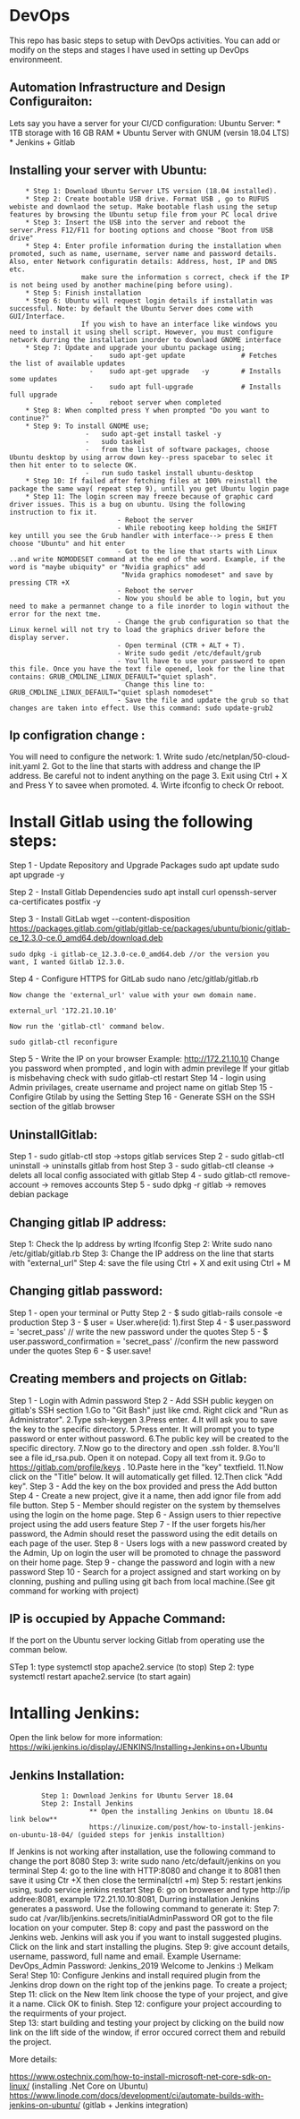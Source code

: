 # DevOps
This repo has basic steps to setup with DevOps activities. 
You can add or modify on the steps and stages I have used in setting up DevOps environmeent. 

Automation Infrastructure and Design Configuraiton:
---------------------------------------------------
Lets say you have a server for your CI/CD configuration:
     Ubuntu Server:
            * 1TB storage with 16 GB RAM
            * Ubuntu Server with GNUM (versin 18.04 LTS)
            * Jenkins + Gitlab


 Installing your server with Ubuntu:
-----------------------------------
        * Step 1: Download Ubuntu Server LTS version (18.04 installed).
        * Step 2: Create bootable USB drive. Format USB , go to RUFUS webiste and downlaod the setup. Make bootable flash using the setup features by browsing the Ubuntu setup file from your PC local drive
        * Step 3: Insert the USB into the server and reboot the server.Press F12/F11 for booting options and choose "Boot from USB drive" 
        * Step 4: Enter profile information during the installation when promoted, such as name, username, server name and password details. Also, enter Network configuratin details: Address, host, IP and DNS etc. 
                      make sure the information s correct, check if the IP is not being used by another machine(ping before using).
        * Step 5: Finish installation
        * Step 6: Ubuntu will request login details if installatin was successful. Note: by default the Ubuntu Server does come with GUI/Interface. 
                      If you wish to have an interface like windows you need to install it using shell script. However, you must configure network durring the installation inorder to downlaod GNOME interface
        * Step 7: Update and upgrade your ubuntu package using;
                        -    sudo apt-get update              # Fetches the list of available updates
                        -    sudo apt-get upgrade   -y        # Installs some updates
                        -    sudo apt full-upgrade            # Installs full upgrade 
                        -    reboot server when completed
        * Step 8: When complted press Y when prompted "Do you want to continue?"
        * Step 9: To install GNOME use;
                       -   sudo apt-get install taskel -y
                       -   sudo taskel 
                       -   from the list of software packages, choose Ubuntu desktop by using arrow down key--press spacebar to selec it  then hit enter to to selecte OK.
                       -   run sudo taskel install ubuntu-desktop
        * Step 10: If failed after fetching files at 100% reinstall the package the same way( repeat step 9), untill you get Ubuntu login page
        * Step 11: The login screen may freeze because of graphic card driver issues. This is a bug on ubuntu. Using the following instruction to fix it.
                               - Reboot the server
                               - While rebooting keep holding the SHIFT key untill you see the Grub handler with interface--> press E then choose "Ubuntu" and hit enter
                               - Got to the line that starts with Linux ..and write NOMODESET command at the end of the word. Example, if the word is "maybe ubiquity" or "Nvidia graphics" add 
                                "Nvida graphics nomodeset" and save by pressing CTR +X
                               - Reboot the server
                               - Now you should be able to login, but you need to make a permannet change to a file inorder to login without the error for the next tme.
                               - Change the grub configuration so that the Linux kernel will not try to load the graphics driver before the display server.
                               - Open terminal (CTR + ALT + T).
                               - Write sudo gedit /etc/default/grub
                               - You’ll have to use your password to open this file. Once you have the text file opened, look for the line that contains: GRUB_CMDLINE_LINUX_DEFAULT="quiet splash".
                                 Change this line to: GRUB_CMDLINE_LINUX_DEFAULT="quiet splash nomodeset"
                               - Save the file and update the grub so that changes are taken into effect. Use this command: sudo update-grub2

Ip configration change :
-------------------------
You will need to configure the network:
      1. Write sudo /etc/netplan/50-cloud-init.yaml
      2. Got to the line that starts with address and change the IP address. Be careful not to indent anything on the page
      3. Exit using Ctrl + X and Press Y to savee when promoted.
      4. Wirte ifconfig to check Or reboot. 

Install Gitlab using the following steps:
=======================================

Step 1 - Update Repository and Upgrade Packages
	sudo apt update
	sudo apt upgrade -y
	
Step 2 - Install Gitlab Dependencies
	sudo apt install curl openssh-server ca-certificates postfix -y
		
Step 3 - Install GitLab
	wget --content-disposition https://packages.gitlab.com/gitlab/gitlab-ce/packages/ubuntu/bionic/gitlab-ce_12.3.0-ce.0_amd64.deb/download.deb
	
	sudo dpkg -i gitlab-ce_12.3.0-ce.0_amd64.deb //or the version you want, I wanted Gitlab 12.3.0.
		
Step 4 - Configure HTTPS for GitLab
	sudo nano /etc/gitlab/gitlab.rb
	
	Now change the 'external_url' value with your own domain name.
	
	external_url '172.21.10.10'
	
	Now run the 'gitlab-ctl' command below.
	
	sudo gitlab-ctl reconfigure
	
Step 5 - Write the IP on your browser
             Example: http://172.21.10.10
         Change you password when prompted , and login with admin previlege 
         If your gitlab is misbehaving check with sudo gitlab-ctl restart 
Step 14 -  login using Admin privilages, create username and project name on gitlab
Step 15 -  Configire Gtilab by using the Setting 
Step 16 -  Generate SSH on the SSH section of the gitlab browser



UninstallGitlab:
-----------------------------------------
Step 1 - sudo gitlab-ctl stop ->stops gitlab services
Step 2 - sudo gitlab-ctl uninstall -> uninstalls gitlab from host
Step 3 - sudo gitlab-ctl cleanse -> delets all local config associated with gitlab
Step 4 - sudo gitlab-ctl remove-account -> removes accounts
Step 5 - sudo dpkg -r gitlab -> removes debian package 

Changing gitlab IP address:
------------------------------------------
Step 1: Check the Ip address by wrting Ifconfig
Step 2: Write sudo nano /etc/gitlab/gitlab.rb 
Step 3: Change the IP address on the line that starts with "external_url"
Step 4: save the file using Ctrl + X and exit using Ctrl + M 

Changing gitlab password:
-----------------------------------------
 Step 1 - open your terminal or Putty
 Step 2 - $ sudo gitlab-rails console -e production
 Step 3 - $ user = User.where(id: 1).first
 Step 4 - $ user.password = 'secret_pass' // write the new password under the quotes
 Step 5 - $ user.password_confirmation = 'secret_pass' //confirm the new password under the quotes
 Step 6 - $ user.save!

Creating members and projects on Gitlab:
-----------------------------------------
Step 1 - Login with Admin password 
Step 2 - Add SSH public keygen on gitlab's SSH section
        1.Go to "Git Bash" just like cmd. Right click and "Run as Administrator".
	2.Type ssh-keygen
	3.Press enter.
	4.It will ask you to save the key to the specific directory.
	5.Press enter. It will prompt you to type password or enter without password.
	6.The public key will be created to the specific directory.
	7.Now go to the directory and open .ssh folder.
	8.You'll see a file id_rsa.pub. Open it on notepad. Copy all text from it.
	9.Go to https://gitlab.com/profile/keys .
	10.Paste here in the "key" textfield.
	11.Now click on the "Title" below. It will automatically get filled.
	12.Then click "Add key".
Step 3 - Add the key on the box provided and press the Add button
Step 4 - Create a new project, give it a name, then add ignor file from add file button. 
Step 5 - Member should register on the system by themselves  using the login on the home page.
Step 6 - Assign users to thier repective project using the add users feature
Step 7 - If the user forgets his/her password, the Admin should reset the password using the edit details on each page of the user. 
Step 8 - Users logs with a new password created by the Admin, Up on login the user will be promoted to chnage the password on their home page. 
Step 9 - change the password and login with a new password
Step 10 - Search for a project assigned and start working on by clonning, pushing and pulling using git bach from local machine.(See git command for working with project) 


IP is occupied by Appache Command:
------------------------------------
If the port on the Ubuntu server locking Gitlab from operating use the comman below. 

STep 1: type systemctl stop apache2.service (to stop)
Step 2: type systemctl restart apache2.service (to start again)
             


Intalling Jenkins:
==================
Open the link below for more information:
https://wiki.jenkins.io/display/JENKINS/Installing+Jenkins+on+Ubuntu

Jenkins Installation:
------------------------------
            Step 1: Download Jenkins for Ubuntu Server 18.04 
            Step 2: Install Jenkins
                        ** Open the installing Jenkins on Ubuntu 18.04 link below**
                        https://linuxize.com/post/how-to-install-jenkins-on-ubuntu-18-04/ (guided steps for jenkis installtion)
If Jenkins is not working after installation, use the following command to change the port 8080
            Step 3: write sudo nano /etc/default/jenkins on you terminal 
            Step 4: go to the line with HTTP:8080 and change it to 8081 then save it using Ctr +X then close the terminal(ctrl +m)
            Step 5: restart jenkins using, sudo service jenkins restart
            Step 6: go on broweser and type http://ip addree:8081, example 172.21.10.10:8081, 
Durring installation Jenkins generates a password. Use the following command to generate it:
           Step 7: sudo cat /var/lib/jenkins.secrets/initialAdminPassword OR got to the file location on your computer. 
           Step 8: copy and past the password on the Jenkins web. 
Jenkins will ask you if you want to install suggested plugins. Click on the link and start installing the plugins.
          Step 9: give account details, username, password, full name and email.
                    Example
		Username: DevOps_Admin
		Password: Jenkins_2019
		Welcome to Jenkins :) Melkam Sera! 
         Step 10: Configure Jenkins and install required plugin from the Jenkins drop down on the right top of the jenkins page. 
To create a project;
         Step 11: click on the New Item link choose the type of your project, and give it a name. Click OK to finish. 
         Step 12: configure your project accourding to the requirments of your project.  
         Step 13: start building and testing your project by clicking on the build now link on the lift side of the window, if error occured correct them and rebuild the project. 
         

More details: 

https://www.ostechnix.com/how-to-install-microsoft-net-core-sdk-on-linux/ (installing .Net Core on Ubuntu)
https://www.linode.com/docs/development/ci/automate-builds-with-jenkins-on-ubuntu/ (gitlab + Jenkins integration)






  
            

                       


      
                      

                          
       
       

    

